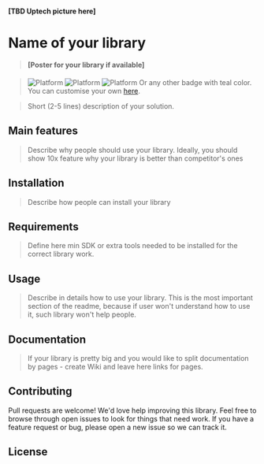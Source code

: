 #### [TBD Uptech picture here]
# Name of your library
> #### [Poster for your library if available]


> ![Platform](https://img.shields.io/badge/platform-Android-%23008080)
> ![Platform](https://img.shields.io/badge/platform-Web-%23008080)
> ![Platform](https://img.shields.io/badge/platform-iOS-%23008080)
> Or any other badge with teal color. You can customise your own [here](https://shields.io/#your-badge).


> Short (2-5 lines) description of your solution.
## Main features
> Describe why people should use your library. Ideally, you should show 10x feature why your library is better than competitor's ones

## Installation
> Describe how people can install your library

## Requirements
> Define here min SDK or extra tools needed to be installed for the correct library work.

## Usage
> Describe in details how to use your library. This is the most important section of the readme, because if user won't understand how to use it, such library won't help people.

## Documentation
> If your library is pretty big and you would like to split documentation by pages - create Wiki and leave here links for pages. 

## Contributing
Pull requests are welcome! We'd love help improving this library. Feel free to browse through open issues to look for things that need work. If you have a feature request or bug, please open a new issue so we can track it.

## License
